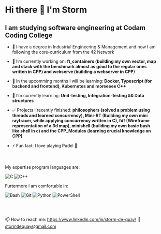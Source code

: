 #                                                   Hi there 👋 I'm Storm

##                                      I am studying software engineering at Codam Coding College

- 📕 I have a degree in Industrial Engineering & Management and now I am following the core-curriculum from the 42 Network

- 🔭 I’m currently working on: **ft_containers (building my own vector, map and stack with the benchmark almost as good to the regular ones written in CPP) and webserve (building a webserver in CPP)**

- 👯 In the upcomming months I will be learning: **Docker, Typescript (for backend and frontend), Kubernetes and moreeeee C++**

- 🌱 I’m currently learning: **Unit-testing, Integration-testing && Data structures**

- ✅ Projects I recently finished: **philosophers (solved a problem using threads and learned concurrency), Mini-RT (Building my own mini raytracer, while applying concurrency written in C), fdf (Wireframe representation of a 3d map), minishell (building my own basic bash like shell in c) and the CPP_Modules (learning crucial knowledge on CPP)**

- ⚡ Fun fact: I love playing Padel 🏸
<br />
<br />
My expertise program languages are:

<img alt="C" src="https://img.shields.io/badge/c%20-%2300599C.svg?&style=for-the-badge&logo=c&logoColor=white"/> <img alt="C++" src="https://img.shields.io/badge/c++%20-%2300599C.svg?&style=for-the-badge&logo=c%2B%2B&ogoColor=white"/>
<br />

Furtermore I am comfortable in:

![Bash](https://img.shields.io/badge/shell-%23121011.svg?style=for-the-badge&logo=gnu-bash&logoColor=white)
![Git](https://img.shields.io/badge/git-%23F05033.svg?style=for-the-badge&logo=git&logoColor=white)
![Python](https://img.shields.io/badge/python-3670A0?style=for-the-badge&logo=python&logoColor=ffdd54) 
![PowerShell](https://img.shields.io/badge/PowerShell-%235391FE.svg?style=for-the-badge&logo=powershell&logoColor=white)

 <br />
 <br />

📫 How to reach me:   https://www.linkedin.com/in/storm-de-quay/  ||  stormdequay@gmail.com

<!--
**stormq4/stormq4** is a ✨ _special_ ✨ repository because its `README.md` (this file) appears on your GitHub profile.

Here are some ideas to get you started:

- 🔭 I’m currently working on ...
- 🌱 I’m currently learning ...
- 👯 I’m looking to collaborate on ...
- 🤔 I’m looking for help with ...
- 💬 Ask me about ...
- 📫 How to reach me: ...
- 😄 Pronouns: ...
- ⚡ Fun fact: ...
-->
